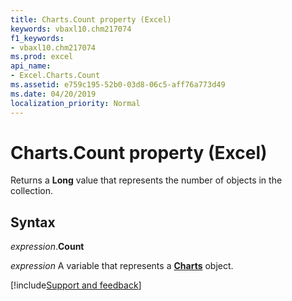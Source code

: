 ```yaml
---
title: Charts.Count property (Excel)
keywords: vbaxl10.chm217074
f1_keywords:
- vbaxl10.chm217074
ms.prod: excel
api_name:
- Excel.Charts.Count
ms.assetid: e759c195-52b0-03d8-06c5-aff76a773d49
ms.date: 04/20/2019
localization_priority: Normal
---
```



# Charts.Count property (Excel)

Returns a **Long** value that represents the number of objects in the collection.


## Syntax

_expression_.**Count**

_expression_ A variable that represents a **[Charts](Excel.Charts.md)** object.




[!include[Support and feedback](~/includes/feedback-boilerplate.md)]